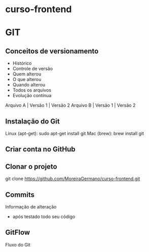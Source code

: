 # curso-frontend


# GIT
## Conceitos de versionamento
- Histórico
- Controle de versão
- Quem alterou
- O que alterou
- Quando alterou
- Todos os arquivos
- Evolução contínua

Arquivo A | Versão 1 | Versão 2
Arquivo B | Versão 1 | Versão 2

## Instalação do Git

Linux (apt-get): sudo apt-get install git
Mac (brew): brew install git

## Criar conta no GitHub

## Clonar o projeto
git clone https://github.com/MoreiraGermano/curso-frontend.git
## Commits
Informação de alteração
- após testado todo seu código

## GitFlow
Fluxo do Git
